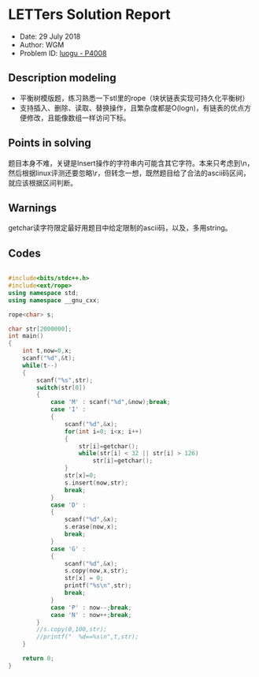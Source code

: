 
# LETTers Solution Report

- Date: 29 July 2018
- Author: WGM
- Problem ID: [luogu - P4008](https://www.luogu.org/problemnew/show/P4008)

## Description modeling

- 平衡树模版题，练习熟悉一下stl里的rope（块状链表实现可持久化平衡树）
- 支持插入、删除、读取、替换操作，且繁杂度都是O(logn)，有链表的优点方便修改，且能像数组一样访问下标。

## Points in solving

题目本身不难，关键是Insert操作的字符串内可能含其它字符。本来只考虑到\n，然后根据linux评测还要忽略\r，但转念一想，既然题目给了合法的ascii码区间，就应该根据区间判断。

## Warnings

getchar读字符限定最好用题目中给定限制的ascii码，以及，多用string。

## Codes

```c++

#include<bits/stdc++.h>
#include<ext/rope>
using namespace std;
using namespace __gnu_cxx;

rope<char> s;

char str[2000000];
int main()
{
    int t,now=0,x;
    scanf("%d",&t);
    while(t--)
    {
        scanf("%s",str);
        switch(str[0])
        {
            case 'M' : scanf("%d",&now);break;
            case 'I' :
            {
                scanf("%d",&x);
                for(int i=0; i<x; i++) 
                {
                    str[i]=getchar();
                    while(str[i] < 32 || str[i] > 126) 
                        str[i]=getchar();
                }
                str[x]=0;
                s.insert(now,str);
                break;
            }
            case 'D' :
            {
                scanf("%d",&x);
                s.erase(now,x);
                break;
            }
            case 'G' :
            {
                scanf("%d",&x);
                s.copy(now,x,str);
                str[x] = 0; 
                printf("%s\n",str);
                break;
            } 
            case 'P' : now--;break;
            case 'N' : now++;break;  
        }
        //s.copy(0,100,str);
        //printf("  %d==%s\n",t,str);
    }

    return 0;
}

```
